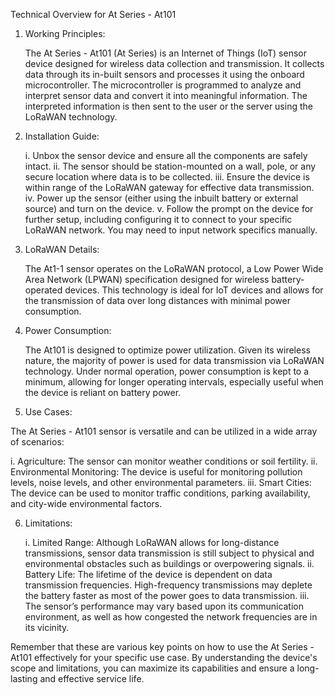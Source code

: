 Technical Overview for At Series - At101 

1. Working Principles:

   The At Series - At101 (At Series) is an Internet of Things (IoT) sensor device designed for wireless data collection and transmission. It collects data through its in-built sensors and processes it using the onboard microcontroller. The microcontroller is programmed to analyze and interpret sensor data and convert it into meaningful information. The interpreted information is then sent to the user or the server using the LoRaWAN technology.

2. Installation Guide:

   i. Unbox the sensor device and ensure all the components are safely intact.
  ii. The sensor should be station-mounted on a wall, pole, or any secure location where data is to be collected.
 iii. Ensure the device is within range of the LoRaWAN gateway for effective data transmission.
  iv. Power up the sensor (either using the inbuilt battery or external source) and turn on the device. 
   v. Follow the prompt on the device for further setup, including configuring it to connect to your specific LoRaWAN network. You may need to input network specifics manually.

3. LoRaWAN Details:

   The At1-1 sensor operates on the LoRaWAN protocol, a Low Power Wide Area Network (LPWAN) specification designed for wireless battery-operated devices. This technology is ideal for IoT devices and allows for the transmission of data over long distances with minimal power consumption.

4. Power Consumption:

   The At101 is designed to optimize power utilization. Given its wireless nature, the majority of power is used for data transmission via LoRaWAN technology. Under normal operation, power consumption is kept to a minimum, allowing for longer operating intervals, especially useful when the device is reliant on battery power.

5. Use Cases:

The At Series - At101 sensor is versatile and can be utilized in a wide array of scenarios:

   i. Agriculture: The sensor can monitor weather conditions or soil fertility.
  ii. Environmental Monitoring: The device is useful for monitoring pollution levels, noise levels, and other environmental parameters.
 iii. Smart Cities: The device can be used to monitor traffic conditions, parking availability, and city-wide environmental factors.

6. Limitations:

   i. Limited Range: Although LoRaWAN allows for long-distance transmissions, sensor data transmission is still subject to physical and environmental obstacles such as buildings or overpowering signals.
  ii. Battery Life: The lifetime of the device is dependent on data transmission frequencies. High-frequency transmissions may deplete the battery faster as most of the power goes to data transmission.
 iii. The sensor’s performance may vary based upon its communication environment, as well as how congested the network frequencies are in its vicinity. 

Remember that these are various key points on how to use the At Series - At101 effectively for your specific use case. By understanding the device's scope and limitations, you can maximize its capabilities and ensure a long-lasting and effective service life.